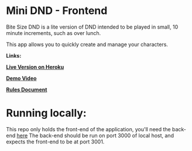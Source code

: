 # Mini DND - Frontend

Bite Size DND is a lite version of DND intended to be played in small, 10 minute increments, such as over lunch.

This app allows you to quickly create and manage your characters. 

**Links:**

**[Live Version on Heroku](http://minidnd.herokuapp.com/)**

**[Demo Video](https://www.youtube.com/watch?v=isWqEG9dFac)**

**[Rules Document](https://drive.google.com/file/d/1kpT-eM3L-tQyeJf-mRt2d5kgy6neKT1R/view)**

# Running locally:

This repo only holds the front-end of the application, you'll need the back-end [here](https://github.com/nwdunlap17/minidnd-backend)
The back-end should be run on port 3000 of local host, and expects the front-end to be at port 3001.
